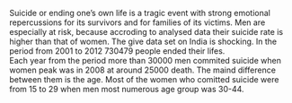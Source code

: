Suicide or ending one’s own life is a tragic event with strong emotional repercussions for its survivors and for families of its victims. Men are especially at risk, because accroding to analysed data their suicide rate is higher than that of women. The give data set on India is shocking. In the period from 2001 to 2012 730479 people ended their lifes. <br>
Each year from the period more than 30000 men commited suicide when women peak was in 2008 at around 25000 death. The maind difference between them is the age.
Most of the women who comitted suicide were from 15 to 29 when men most numerous age group was 30-44. 

